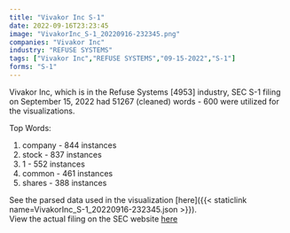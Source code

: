 ```yaml
---
title: "Vivakor Inc S-1"
date: 2022-09-16T23:23:45
image: "VivakorInc_S-1_20220916-232345.png"
companies: "Vivakor Inc"
industry: "REFUSE SYSTEMS"
tags: ["Vivakor Inc","REFUSE SYSTEMS","09-15-2022","S-1"]
forms: "S-1"
---
```

Vivakor Inc, which is in the Refuse Systems [4953] industry, SEC S-1 filing on September 15, 2022 had 51267 (cleaned) words - 600 were utilized for the visualizations.

Top Words:
1. company - 844 instances
2. stock - 837 instances
3. 1 - 552 instances
4. common - 461 instances
5. shares - 388 instances


See the parsed data used in the visualization [here]({{< staticlink name=VivakorInc_S-1_20220916-232345.json >}}).  
View the actual filing on the SEC website [here](https://www.sec.gov/Archives/edgar/data/1450704/0001683168-22-006426.txt)